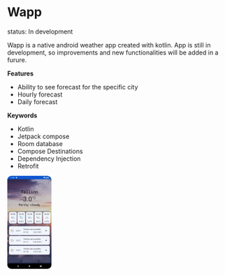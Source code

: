 # Wapp

status: In development

Wapp is a native android weather app created with kotlin. 
App is still in development, so improvements and new functionalities will be added in a furure.

**Features**

 - Ability to see forecast for the specific city
 - Hourly forecast
 - Daily forecast
 
 **Keywords**
 
 - Kotlin
 - Jetpack compose
 - Room database
 - Compose Destinations
 - Dependency Injection
 - Retrofit
 
 <img src="https://github.com/GoodDD/Wapp/blob/main/images/gitimage1.png" width=20% height=20%>
